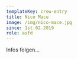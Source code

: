 ```yaml
---
templateKey: crew-entry
title: Nico Mace
image: /img/nico-mace.jpg
since: 1st.02.2019
role: asfd
---
```

Infos folgen...
